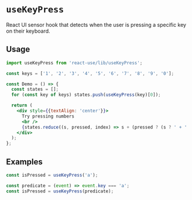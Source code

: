 # `useKeyPress`

React UI sensor hook that detects when the user is pressing a specific
key on their keyboard.


## Usage

```jsx
import useKeyPress from 'react-use/lib/useKeyPress';

const keys = ['1', '2', '3', '4', '5', '6', '7', '8', '9', '0'];

const Demo = () => {
  const states = [];
  for (const key of keys) states.push(useKeyPress(key)[0]);

  return (
    <div style={{textAlign: 'center'}}>
      Try pressing numbers
      <br />
      {states.reduce((s, pressed, index) => s + (pressed ? (s ? ' + ' : '') + keys[index] : ''), '')}
    </div>
  );
};
```


## Examples

```js
const isPressed = useKeyPress('a');

const predicate = (event) => event.key === 'a';
const isPressed = useKeyPress(predicate);
```
